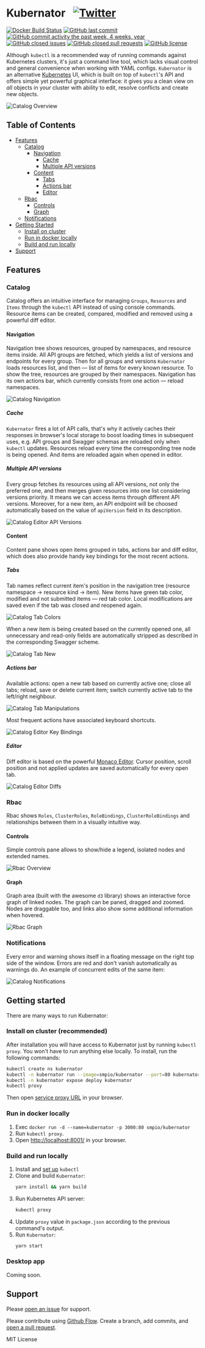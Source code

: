 # Kubernator &nbsp; [![Twitter](https://img.shields.io/twitter/url/https/github.com/smpio/kubernator.svg?style=social)](https://twitter.com/intent/tweet?text=Wow:&url=https%3A%2F%2Fgithub.com%2Fsmpio%2Fkubernator)

[![Docker Build Status](https://img.shields.io/docker/build/smpio/kubernator.svg)](https://hub.docker.com/r/smpio/kubernator/)
[![GitHub last commit](https://img.shields.io/github/last-commit/smpio/kubernator.svg)](https://github.com/smpio/kubernator)
[![GitHub commit activity the past week, 4 weeks, year](https://img.shields.io/github/commit-activity/y/smpio/kubernator.svg)](https://github.com/smpio/kubernator)
[![GitHub closed issues](https://img.shields.io/github/issues-closed/smpio/kubernator.svg)](https://github.com/smpio/kubernator)
[![GitHub closed pull requests](https://img.shields.io/github/issues-pr-closed/smpio/kubernator.svg)](https://github.com/smpio/kubernator)
[![GitHub license](https://img.shields.io/github/license/smpio/kubernator.svg)](https://github.com/smpio/kubernator/blob/master/LICENSE)

Although `kubectl` is a recommended way of running commands against Kubernetes clusters, it's just a command line tool, which lacks visual control and general convenience when working with YAML configs. `Kubernator` is an alternative [Kubernetes](https://kubernetes.io/) UI, which is built on top of `kubectl`'s API and offers simple yet powerful graphical interface: it gives you a clean view on *all* objects in your cluster with ability to edit, resolve conflicts and create new objects.

![Catalog Overview](screenshots/catalog-overview.png)

## Table of Contents

- [Features](#features)
  - [Catalog](#catalog)
    - [Navigation](#navigation)
      - [Cache](#cache)
      - [Multiple API versions](#multiple-api-versions)
    - [Content](#content)
      - [Tabs](#tabs)
      - [Actions bar](#actions-bar)
      - [Editor](#editor)
  - [Rbac](#rbac)
    - [Controls](#controls)
    - [Graph](#graph)
  - [Notifications](#notifications)
- [Getting Started](#getting-started)
  - [Install on cluster](#install-on-cluster-recommended)
  - [Run in docker locally](#run-in-docker-locally)
  - [Build and run locally](#build-and-run-locally)
- [Support](#support)

## Features

### Catalog

Catalog offers an intuitive interface for managing `Groups`, `Resources` and `Items` through the `kubectl` API instead of using console commands. Resource items can be created, compared, modified and removed using a powerful diff editor.

#### Navigation

Navigation tree shows resources, grouped by namespaces, and resource items inside. All API groups are fetched, which yields a list of versions and endpoints for every group. Then for all groups and versions `Kubernator` loads resources list, and then ― list of items for every known resource. To show the tree, resources are grouped by their namespaces. Navigation has its own actions bar, which currently consists from one action ― reload namespaces.

![Catalog Navigation](screenshots/catalog-navigation.gif)

##### Cache

`Kubernator` fires a lot of API calls, that's why it actively caches their responses in browser's local storage to boost loading times in subsequent uses, e.g. API groups and Swagger schemas are reloaded only when `kubectl` updates. Resources reload every time the corresponding tree node is being opened. And items are reloaded again when opened in editor.

##### Multiple API versions

Every group fetches its resources using all API versions, not only the preferred one, and then merges given resources into one list considering versions priority. It means we can access items through different API versions. Moreover, for a new item, an API endpoint will be choosed automatically based on the value of `apiVersion` field in its description.

![Catalog Editor API Versions](screenshots/catalog-editor-api-versions.gif)

#### Content

Content pane shows open items grouped in tabs, actions bar and diff editor, which does also provide handy key bindings for the most recent actions.

##### Tabs

Tab names reflect current item's position in the navigation tree (resource namespace → resource kind → item). New items have green tab color, modified and not submitted items ― red tab color. Local modifications are saved even if the tab was closed and reopened again.

![Catalog Tab Colors](screenshots/catalog-tab-colors.gif)

When a new item is being created based on the currently opened one, all unnecessary and read-only fields are automatically stripped as described in the corresponding Swagger scheme.

![Catalog Tab New](screenshots/catalog-tab-new.gif)

##### Actions bar

Available actions: open a new tab based on currently active one; close all tabs; reload, save or delete current item; switch currently active tab to the left/right neighbour.

![Catalog Tab Manipulations](screenshots/catalog-tab-manipulations.gif)

Most frequent actions have associated keyboard shortcuts.

![Catalog Editor Key Bindings](screenshots/catalog-editor-key-bindings.gif)

##### Editor

Diff editor is based on the powerful [Monaco Editor](https://microsoft.github.io/monaco-editor/). Cursor position, scroll position and not applied updates are saved automatically for every open tab.

![Catalog Editor Diffs](screenshots/catalog-editor-diffs.gif)

### Rbac

Rbac shows `Roles`, `ClusterRoles`, `RoleBindings`, `ClusterRoleBindings` and relationships between them in a visually intuitive way.

#### Controls

Simple controls pane allows to show/hide a legend, isolated nodes and extended names.

![Rbac Overview](screenshots/rbac-overview.png)

#### Graph

Graph area (built with the awesome `d3` library) shows an interactive force graph of linked nodes. The graph can be paned, dragged and zoomed. Nodes are draggable too, and links also show some additional information when hovered.

![Rbac Graph](screenshots/rbac-graph.gif)

### Notifications

Every error and warning shows itself in a floating message on the right top side of the window. Errors are red and don't vanish automatically as warnings do. An example of concurrent edits of the same item:

![Catalog Notifications](screenshots/catalog-notifications.gif)

## Getting started

There are many ways to run Kubernator:

### Install on cluster (recommended)

After installation you will have access to Kubernator just by running `kubectl proxy`. You won't have to run anything else locally. To install, run the following commands:

```sh
kubectl create ns kubernator
kubectl -n kubernator run --image=smpio/kubernator --port=80 kubernator
kubectl -n kubernator expose deploy kubernator
kubectl proxy
```

Then open [service proxy URL](http://localhost:8001/api/v1/namespaces/kubernator/services/kubernator/proxy/) in your browser.

### Run in docker locally

1. Exec `docker run -d --name=kubernator -p 3000:80 smpio/kubernator`
2. Run `kubectl proxy`.
3. Open [http://localhost:8001/](http://localhost:8001/) in your browser.

### Build and run locally

1. Install and [set up](https://kubernetes.io/docs/tasks/tools/install-kubectl/) `kubectl`  
2. Clone and build `Kubernator`:
    ```sh
    yarn install && yarn build
    ```
3. Run Kubernetes API server:
    ```sh
    kubectl proxy
    ```
4. Update `proxy` value in `package.json` according to the previous command's output.
5. Run `Kubernator`:
    ```sh
    yarn start
    ```

### Desktop app

Coming soon.

## Support

Please [open an issue](https://github.com/smpio/kubernator/issues/new) for support.

Please contribute using [Github Flow](https://guides.github.com/introduction/flow/). Create a branch, add commits, and [open a pull request](https://github.com/smpio/kubernator/compare/).

MIT License
